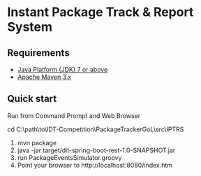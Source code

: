 Instant Package Track & Report System
======================================

Requirements
------------
* [Java Platform (JDK) 7 or above](http://www.oracle.com/technetwork/java/javase/downloads/index.html)
* [Apache Maven 3.x](http://maven.apache.org/)

Quick start
-----------
Run from Command Prompt and Web Browser

cd C:\path\to\IDT-Competition\PackageTrackerGoL\src\IPTRS

1. mvn package
2. java -jar target/dit-spring-boot-rest-1.0-SNAPSHOT.jar
3. run PackageEventsSimulator.groovy
4. Point your browser to http://localhost:8080/index.htm